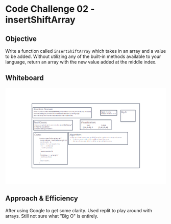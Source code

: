 # Code Challenge 02 - insertShiftArray

## Objective

Write a function called `insertShiftArray` which takes in an array and a value to be added. Without utilizing any of the built-in methods available to your language, return an array with the new value added at the middle index.

## Whiteboard

![Whiteboard](InsertShiftArray.png)

## Approach & Efficiency

After using Google to get some clarity. Used replit to play around with arrays. Still not sure what "Big O" is entirely. 
